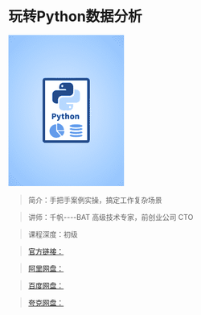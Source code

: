 # 玩转Python数据分析

![img](../../assets/Cgp9HWBhQ4uAQw-1AAAiBVxkCQk813.png)

> 简介：手把手案例实操，搞定工作复杂场景

> 讲师：千帆----BAT 高级技术专家，前创业公司 CTO

> 课程深度：初级

> [官方链接：]()

> [阿里网盘：]()

> [百度网盘：]()

> [夸克网盘：]()
